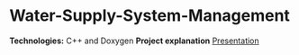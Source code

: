 # Water-Supply-System-Management
**Technologies:** C++ and Doxygen
**Project explanation** [Presentation](https://github.com/guilhermecposantos/Water-Supply-System-Management/blob/main/docs/presentation/DA_projeto_1.pdf)
